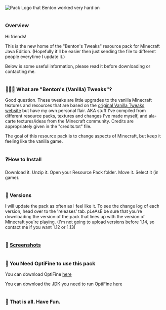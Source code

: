 ![Pack Logo that Benton worked very hard on](https://i.imgur.com/fakszKS.png)
#
### Overview
Hi friends!

This is the new home of the "Benton's Tweaks" resource pack for Minecraft Java Edition. (Hopefully it'll be easier then just sending the file to different people everytime I update it.)

Below is some useful information, please read it before downloading or contacting me.
#
### 💁🏼‍♂️ What are "Benton's (Vanilla) Tweaks"?
Good question. These tweaks are little upgrades to the vanilla Minecraft textures and resources that are based on the [original Vanilla Tweaks website](https://vanillatweaks.net/) but have my own personal flair. AKA stuff I've compiled from different resource packs, textures and changes I've made myself, and ala-carte textures/ideas from the Minecraft community. Credits are appropriately given in the "credits.txt" file. 

The goal of this resource pack is to change aspects of Minecraft, but keep it feeling like the vanilla game. 
#
### ❓How to Install
Download it. Unzip it. Open your Resource Pack folder. Move it. Select it (in game). 
#
### 💾 Versions
I will update the pack as often as I feel like it. To see the change log of each version, head over to the 'releases' tab. pLeAsE be sure that you're downloading the version of the pack that lines up with the version of Minecraft you're playing. (I'm not going to upload versions before 1.14, so contact me if you want 1.12 or 1.13)
#
### 📸 [Screenshots](https://imgur.com/a/EvtHBxN)
#
### 👀 You Need OptiFine to use this pack

You can download OptiFine [here](https://optifine.net/downloads)

You can download the JDK you need to run OptiFine [here](https://www.oracle.com/technetwork/java/javase/downloads/index.html)
#
### 🎉 That is all. Have Fun.

